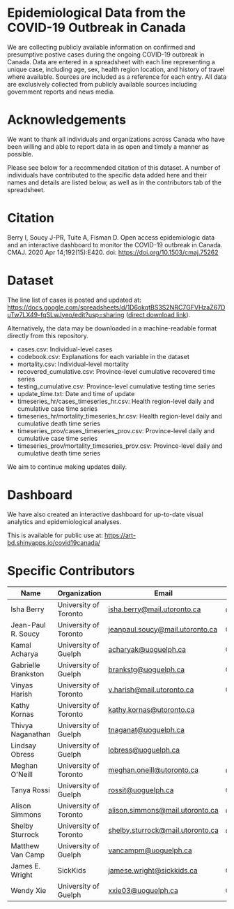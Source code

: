 # Epidemiological Data from the COVID-19 Outbreak in Canada
We are collecting publicly available information on confirmed and presumptive postive cases during the ongoing COVID-19 outbreak in Canada. Data are entered in a spreadsheet with each line representing a unique case, including age, sex, health region location, and history of travel where available. Sources are included as a reference for each entry. All data are exclusively collected from publicly available sources including government reports and news media.


# Acknowledgements
We want to thank all individuals and organizations across Canada who have been willing and able to report data in as open and timely a manner as possible. 

Please see below for a recommended citation of this dataset. A number of individuals have contributed to the specific data added here and their names and details are listed below, as well as in the contributors tab of the spreadsheet. 


# Citation
Berry I, Soucy J-PR, Tuite A, Fisman D. Open access epidemiologic data and an interactive dashboard to monitor the COVID-19 outbreak in Canada. CMAJ. 2020 Apr 14;192(15):E420. doi: https://doi.org/10.1503/cmaj.75262


# Dataset
The line list of cases is posted and updated at:
https://docs.google.com/spreadsheets/d/1D6okqtBS3S2NRC7GFVHzaZ67DuTw7LX49-fqSLwJyeo/edit?usp=sharing ([direct download link](https://docs.google.com/spreadsheets/d/1D6okqtBS3S2NRC7GFVHzaZ67DuTw7LX49-fqSLwJyeo/export?format=xlsx)).

Alternatively, the data may be downloaded in a machine-readable format directly from this repository.

* cases.csv: Individual-level cases
* codebook.csv: Explanations for each variable in the dataset
* mortality.csv: Individual-level mortality
* recovered_cumulative.csv: Province-level cumulative recovered time series
* testing_cumulative.csv: Province-level cumulative testing time series
* update_time.txt: Date and time of update
* timeseries_hr/cases_timeseries_hr.csv: Health region-level daily and cumulative case time series
* timeseries_hr/mortality_timeseries_hr.csv: Health region-level daily and cumulative death time series
* timeseries_prov/cases_timeseries_prov.csv: Province-level daily and cumulative case time series
* timeseries_prov/mortality_timeseries_prov.csv: Province-level daily and cumulative death time series

We aim to continue making updates daily. 


# Dashboard
We have also created an interactive dashboard for up-to-date visual analytics and epidemiological analyses. 

This is available for public use at: https://art-bd.shinyapps.io/covid19canada/


# Specific Contributors
Name | Organization | Email | Twitter
--- | --- | --- | ---
Isha Berry | University of Toronto  | isha.berry@mail.utoronto.ca | @ishaberry2
Jean-Paul R. Soucy | University of Toronto | jeanpaul.soucy@mail.utoronto.ca | @JPSoucy
Kamal Acharya | University of Guelph | acharyak@uoguelph.ca | @Kamalraj_ach
Gabrielle Brankston | University of Guelph | brankstg@uoguelph.ca | @GBrankston
Vinyas Harish | University of Toronto | v.harish@mail.utoronto.ca | @VinyasHarish
Kathy Kornas | University of Toronto  | kathy.kornas@utoronto.ca | 
Thivya Naganathan | University of Guelph |tnaganat@uoguelph.ca |
Lindsay Obress | University of Guelph | lobress@uoguelph.ca |
Meghan O'Neill | University of Toronto | meghan.oneill@utoronto.ca |@_MeghanONeill
Tanya Rossi | University of Guelph | rossit@uoguelph.ca | @DrTanyaRossi
Alison Simmons | University of Toronto | alison.simmons@mail.utoronto.ca | @alisonesimmons
Shelby Sturrock | University of Toronto | shelby.sturrock@mail.utoronto.ca| @shelbysturrock
Matthew Van Camp | University of Guelph | vancampm@uoguelph.ca | 
James E. Wright | SickKids | jamese.wright@sickkids.ca | @JWright159
Wendy Xie | University of Guelph | xxie03@uoguelph.ca | @XiaotingXie

